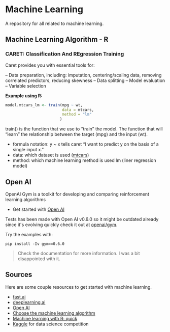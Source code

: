 # Machine Learning

A repository for all related to machine learning.


## Machine Learning Algorithm - R

### CARET: Classification And REgression Training

Caret provides you with essential tools for:

– Data preparation, including: imputation, centering/scaling data, removing correlated predictors, reducing skewness
– Data splitting
– Model evaluation
– Variable selection

**Example using R:**
```R
model.mtcars_lm <- train(mpg ~ wt,
                         data = mtcars,
                         method = "lm"
                        )
```

train() is the function that we use to “train” the model. The function that will “learn” the relationship between the target (mpg) and the input (wt).

- formula notation: y ~ x tells caret “I want to predict y on the basis of a single input x.”
- data: which dataset  is used ([mtcars](https://stat.ethz.ch/R-manual/R-devel/library/datasets/html/mtcars.html))
- method: which machine learning method is used lm (liner regression model)


## Open AI

OpenAI Gym is a toolkit for developing and comparing reinforcement learning algorithms

- Get started with [Open AI](https://gym.openai.com/docs)

Tests has been made with Open AI v0.6.0 so it might be outdated already since it's evolving quickly check it out at [openai/gym](https://github.com/openai/gym). 

Try the examples with:
```
pip install -Iv gym==0.6.0
```

> Check the documentation for more information. I was a bit disappointed with it.

## Sources

Here are some couple resources to get started with machine learning.

- [fast.ai](http://www.fast.ai/)
- [deeplearning.ai](https://www.deeplearning.ai/)
- [Open AI](https://gym.openai.com/docs)
- [Choose the machine learning algorithm](https://blogs.sas.com/content/subconsciousmusings/2017/04/12/machine-learning-algorithm-use/?utm_source=linkedin&utm_medium=cpc&utm_campaign=analytics-global&utm_content=US_skills_audience-network)
- [Machine learning with R: quick](http://sharpsightlabs.com/blog/quick-introduction-machine-learning-r-caret/)
- [Kaggle](https://www.kaggle.com/wiki/Tutorials) for data science competition
